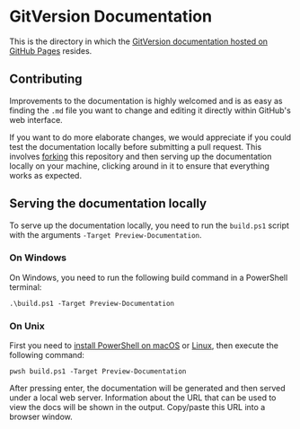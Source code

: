 # GitVersion Documentation

This is the directory in which the [GitVersion documentation hosted on GitHub
Pages][gitversion.net] resides.

## Contributing

Improvements to the documentation is highly welcomed and is as easy
as finding the `.md` file you want to change and editing it directly within
GitHub's web interface.

If you want to do more elaborate changes, we would appreciate if you could test
the documentation locally before submitting a pull request. This involves
[forking][forking] this repository and then serving up the documentation locally
on your machine, clicking around in it to ensure that everything works as
expected.

## Serving the documentation locally

To serve up the documentation locally, you need to run the `build.ps1` script
with the arguments `-Target Preview-Documentation`.

### On Windows

On Windows, you need to run the following build command in a PowerShell
terminal:

```shell
.\build.ps1 -Target Preview-Documentation
```

### On Unix

First you need to [install PowerShell on macOS][ps-mac] or [Linux][ps-linux],
then execute the following command:

```shell
pwsh build.ps1 -Target Preview-Documentation
```

After pressing enter, the documentation will be generated and then served under
a local web server.  Information about the URL that can be used to view the docs
will be shown in the output.  Copy/paste this URL into a browser window.

[gitversion.net]: https://gitversion.net/
[forking]: https://guides.github.com/activities/forking/
[ps-mac]: https://docs.microsoft.com/en-us/powershell/scripting/install/installing-powershell-core-on-macos?view=powershell-7.1
[ps-linux]: https://docs.microsoft.com/en-us/powershell/scripting/install/installing-powershell-core-on-linux?view=powershell-7.1
